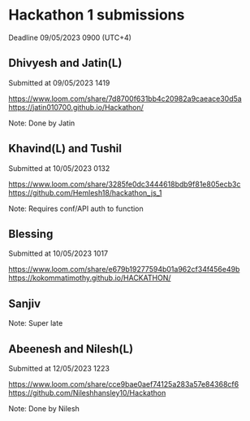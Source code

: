 # Hackathon 1 submissions

Deadline 09/05/2023 0900 (UTC+4)

## Dhivyesh and Jatin(L)

Submitted at 09/05/2023 1419

https://www.loom.com/share/7d8700f631bb4c20982a9caeace30d5a
https://jatin010700.github.io/Hackathon/

Note: Done by Jatin

## Khavind(L) and Tushil

Submitted at 10/05/2023 0132

https://www.loom.com/share/3285fe0dc3444618bdb9f81e805ecb3c
https://github.com/Hemlesh18/hackathon_js_1

Note: Requires conf/API auth to function

## Blessing

Submitted at 10/05/2023 1017

https://www.loom.com/share/e679b19277594b01a962cf34f456e49b
https://kokommatimothy.github.io/HACKATHON/

## Sanjiv

Note: Super late

## Abeenesh and Nilesh(L)

Submitted at 12/05/2023 1223

https://www.loom.com/share/cce9bae0aef74125a283a57e84368cf6
https://github.com/Nileshhansley10/Hackathon

Note: Done by Nilesh
